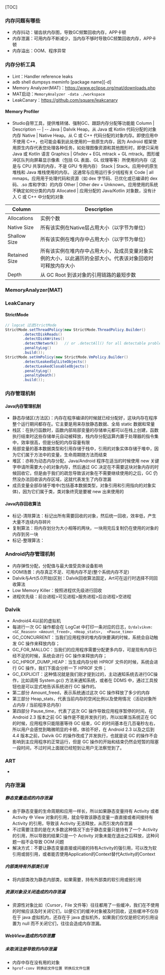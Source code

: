 [TOC]

### 内存问题有哪些
* 内存抖动：锯齿状内存图，导致GC频繁回收内存，APP卡顿
* 内存泄漏：可用内存不断减少，当内存不够时导致GC频繁回收内存，APP卡顿
* 内存溢出：OOM、程序异常

### 内存分析工具
* Lint：Handler reference leaks
* adb shell dumpsys meminfo [package name][-d]
* Memory Analyzer(MAT)：https://www.eclipse.org/mat/downloads.php
* MAT启动：`MemoryAnalyzer -data ./workspace`
* LeakCanary：https://github.com/square/leakcanary

#### Memory Profiler
* Studio自带工具，提供堆转储、强制GC、跟踪内存分配等功能能
Column | Description
-- | --
Java | Dalvik Heap。从 Java 或 Kotlin 代码分配的对象内存
Native | Native Heap。从 C 或 C++ 代码分配的对象内存。即使应用中不使用 C++，也可能会看到此处使用的一些原生内存，因为 Android 框架使用原生内存代表您处理各种任务，如处理图像资源和其他图形时，即使只采用 Java 或 Kotlin 语言
Graphics | Gfxdev + EGL mtrack + GL mtrack。图形缓冲区队列向屏幕显示像素（包括 GL 表面、GL 纹理等等）所使用的内存（这是与 CPU 共享的内存，不是 GPU 专用内存）
Stack | Stack。应用中的原生堆栈和 Java 堆栈使用的内存。 这通常与应用运行多少线程有关
Code | all mmaps。应用用于处理代码和资源（如 dex 字节码、已优化或已编译的 dex 码、.so 库和字体）的内存
Other | Other dev + Unknown。应用使用的系统不确定如何分类的内存
Allocated | 应用分配的 Java/Kotlin 对象数，没有计入 C 或 C++ 中分配的对象

Column | Description
--- | ---
Allocations | 实例个数 
Native Size | 所有该实例在Native层占用大小（以字节为单位） 
Shallow Size | 所有该实例在堆内存中占用大小（以字节为单位） 
Retained Size | 所有该实例在堆内存中占用大小，及成员变量对象实例的大小，以此遍历的全部大小。代表该对象回收时可释放内存大小 
Depth | 从 GC Root 到该对象的引用链路的最短步数

### MemoryAnalyzer(MAT)

### LeakCanary

#### StrictMode
```java
// logcat 过滤StrictMode
StrictMode.setThreadPolicy(new StrictMode.ThreadPolicy.Builder()
        .detectDiskReads()
        .detectDiskWrites()
        .detectNetwork()   // or .detectAll() for all detectable problems
        .penaltyLog()
        .build());
StrictMode.setVmPolicy(new StrictMode.VmPolicy.Builder()
        .detectLeakedSqlLiteObjects()
        .detectLeakedClosableObjects()
        .penaltyLog()
        .penaltyDeath()
        .build());
```

### 内存管理机制
#### Java内存管理机制
* 静态存储区(方法区)：内存在程序编译的时候就已经分配好，这块内存在程序整个运行期间都存在。它主要是用来存放静态数据、全局 static 数据和常量
* 栈区：在执行函数时，函数内部局部变量的存储单元都可以在栈上创建，函数执行结束时这些存储单元自动被释放，栈内存分配运算内置于处理器的指令集中，效率很高，但是分配的内存容量有限
* 局部变量的基本数据类型和引用存储于栈中，引用的对象实体存储于堆中，因为它们属于方法中的变量，生命周期随方法而结束
* 堆区：亦称为动态内存分配，Java/Android 程序在适当的时候使用 new 关键字申请所需要大小的对象内存，然后通过 GC 决定在不需要这块对象内存的时候回收它，但是由于我们的疏忽导致该对象在不需要继续使用的之后，GC 仍然没办法回收该内存区域，这就代表发生了内存泄漏
* 成员变量全部存储于堆中(包括基本数据类型，对象引用和引用指向的对象实体)，因为它们属于类，类对象终究是要被 new 出来使用的

#### Java内存回收算法
* 标记-清除算法：标记出所有需要回收的对象，然后统一回收，效率低，产生大量不连续内存碎片
* 复制算法：将内存划分为大小相等的两块，一块用完后复制仍在使用的对象的内存到另一块
* 标记-整理算法： 

### Android内存管理机制
* 内存弹性分配，分配值与最大值受具体设备影响
* OOM场景：内存真正不足、可用内存不足(整个系统内存不足)
* Dalvik与Art(5.0开始)区别：Dalvik回收算法固定，Art可在运行时选择不同回收算法
* Low Memory Killer：按照进程优先级进行回收
* 进程优先级：前台进程>可见进程>服务进程>后台进程>空进程 

### Dalvik
* Android4.4以前的虚拟机
* 每进行一次 GC 操作都会在 LogCat 中打印一条对应的日志，`D/dalvikvm: <GC_Reason> <Amount_freed>, <Heap_stats>,  <Pause_time>`
* GC_CONCURRENT：当我们应用程序的堆内存快要满的时候，系统会自动触发 GC 操作来释放内存；
* GC_FOR_MALLOC：当我们的应用程序需要分配更多内存，可是现有内存已经不足的时候，系统会进行 GC 操作来释放内存；
* GC_HPROF_DUMP_HEAP：当生成内存分析 HPROF 文件的时候，系统会进行 GC 操作，我们下面会分析一下 HPROF 文件；
* GC_EXPLICIT：这种情况就是我们刚才提到过的，主动通知系统去进行GC操作，比如调用 System.gc() 方法来通知系统，或者在 DDMS 中，通过工具按钮也是可以显式地告诉系统进行 GC 操作的。
* 第二部分 Amount_freed，表示系统通过这次 GC 操作释放了多少的内存
* 第三部分 Heap_stats，代表当前内存的空闲比例以及使用情况（活动对象所占内存 / 当前程序总内存）
* 第四部分 Pause_time，代表了这次 GC 操作导致应用程序暂停的时间，在 Android 2.3 版本之前 GC 操作是不能并发执行的，所以如果当系统正在 GC 的时候，应用程序只能阻塞等待 GC 结束，GC 的时间基本在几百毫秒左右，所以用户会感觉到略微明显的卡顿，体验不好，在 Android 2.3 以及之后到 4.4 版本之前，Dalvik GC 的操作改成了并发执行，也就是说 GC 的操作不会影响到主应用程序的正常运行，但是 GC 操作的开始和结束仍然会短暂的阻塞一段时间，不过时间上面就已经短到让用户无法察觉到了。

### ART
* 


### 内存泄漏
##### 静态变量造成的内存泄漏
* 由于静态变量的生命周期和应用一样长，所以如果静态变量持有 Activity 或者 Activity 中 View 对象的引用，就会导致该静态变量一直直接或者间接持有 Activity 的引用，导致该 Activity 无法释放，从而引发内存泄漏
* 不过需要注意的是在大多数这种情况下由于静态变量只是持有了一个 Activity 的引用，所以导致的结果只是一个 Activity 对象未能在退出之后释放，这种问题一般不会导致 OOM 问题
* 解决方式：不要让静态变量直接或间接的持有Activity的强引用，可以改为软引用或弱引用，或者能否使用Application的Context替代Activity的Context

##### 内部类持有外部类引用
* 将内部类改为静态内部类，如果需要，持有外部类的软引用或弱引用

##### 资源对象没关闭造成的内存泄漏
* 资源性对象比如（Cursor，File 文件等）往往都用了一些缓冲，我们在不使用的时候应该及时关闭它们，以便它们的缓冲对象被及时回收，这些缓冲不仅存在于 java 虚拟机内，还存在于 java 虚拟机外，如果我们仅仅是把它的引用设置为 null 而不关闭它们，往往会造成内存泄漏。

##### WebView造成的内存泄露

##### 未取消注册导致的内存泄漏

* 内存中存在没有用的对象
* `hprof-conv 转换前文件位置 转换后文件位置`